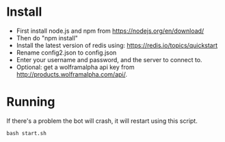 # Install
* First install node.js and npm from https://nodejs.org/en/download/
* Then do "npm install"
* Install the latest version of redis using: https://redis.io/topics/quickstart
* Rename config2.json to config.json
* Enter your username and password, and the server to connect to.
* Optional: get a wolframalpha api key from http://products.wolframalpha.com/api/. 

# Running
If there's a problem the bot will crash, it will restart using this script.
	
    bash start.sh
